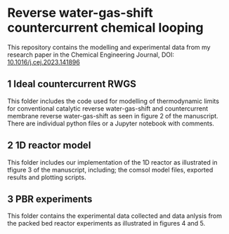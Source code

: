 # Reverse water-gas-shift countercurrent chemical looping 
This repository contains the modelling and experimental data from my research paper in the Chemical Engineering Journal, DOI: [10.1016/j.cej.2023.141896](https://doi.org/10.1016/j.cej.2023.141896)

## 1 Ideal countercurrent RWGS
This folder includes the code used for modelling of thermodynamic limits for conventional catalytic reverse water-gas-shift and countercurrent membrane reverse water-gas-shift as seen in figure 2 of the manuscript. There are individual python files or a Jupyter notebook with comments.

## 2 1D reactor model
This folder includes our implementation of the 1D reactor as illustrated in tfigure 3 of the manuscript, including; the comsol model files, exported results and plotting scripts. 

## 3 PBR experiments
This folder contains the experimental data collected and data anlysis from the packed bed reactor experiments as illustrated in figures 4 and 5. 
